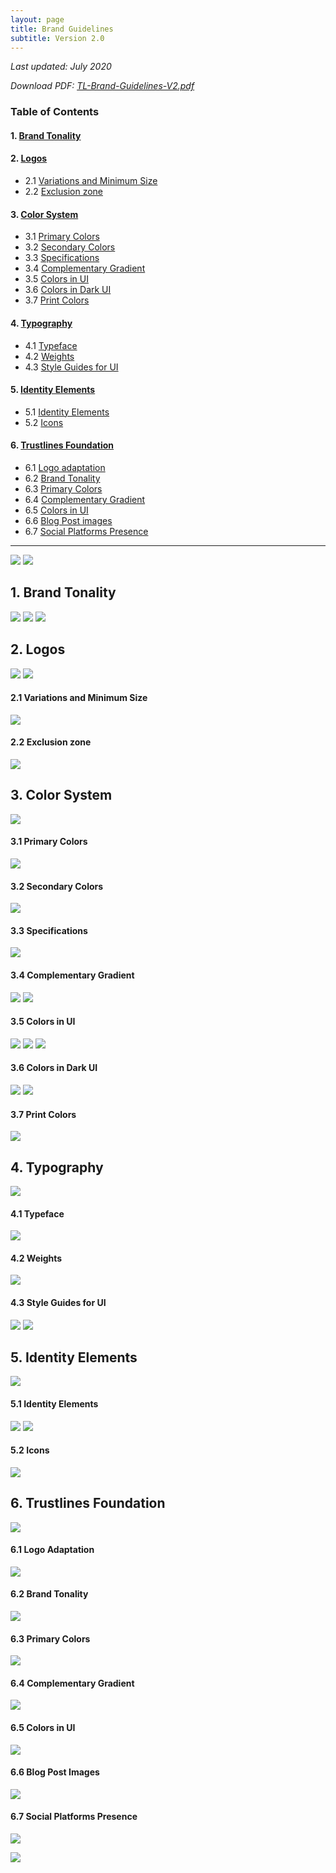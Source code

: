 ```yaml
---
layout: page
title: Brand Guidelines
subtitle: Version 2.0
---
```


_Last updated: July 2020_

_Download PDF: <a href="../../assets/pdf/200608-TL-guidelines-V2.pdf" target="_blank">TL-Brand-Guidelines-V2.pdf</a>_


### Table of Contents

#### 1. [Brand Tonality](#1-brand-tonality-1)

#### 2. [Logos](#2-logo-1)

  - 2.1 [Variations and Minimum Size](#21-variations-and-minimum-size)
  - 2.2 [Exclusion zone](#22-exclusion-zone)

#### 3. [Color System](#3-color-system-1)

  - 3.1 [Primary Colors](#31-primary-colors)
  - 3.2 [Secondary Colors](#32-secondary-colors)
  - 3.3 [Specifications](#33-specifications)
  - 3.4 [Complementary Gradient](#34-complementary-gradient)
  - 3.5 [Colors in UI](#35-colors-in-ui)
  - 3.6 [Colors in Dark UI](#36-colors-in-dark-ui)
  - 3.7 [Print Colors](#37-print-colors)

#### 4. [Typography](#4-typography-1)

  - 4.1 [Typeface](#41-typeface)
  - 4.2 [Weights](#42-weights)
  - 4.3 [Style Guides for UI](#43-style-guides-for-UI)

#### 5. [Identity Elements](#5-identity-elements-1)

  - 5.1 [Identity Elements](#51-identity-elements)
  - 5.2 [Icons](#52-icons)

#### 6. [Trustlines Foundation](#6-trustlines-foundation-1)

  - 6.1 [Logo adaptation](#61-logo-adaptation)
  - 6.2 [Brand Tonality](#62-brand-tonality)
  - 6.3 [Primary Colors](#63-primary-colors)
  - 6.4 [Complementary Gradient](#64-complementary-gradient)
  - 6.5 [Colors in UI](#65-colors-in-ui)
  - 6.6 [Blog Post images](#66-blog-post-images)
  - 6.7 [Social Platforms Presence](#67-social-platforms-presence)

___

<a href="../../assets/images/brand/guidelines/01.png" class="brand_guidelines_link"><img src="../../assets/images/brand/guidelines/01.png" class="brand_guidelines_img" /></a>
<a href="../../assets/images/brand/guidelines/02.png" class="brand_guidelines_link"><img src="../../assets/images/brand/guidelines/02.png" class="brand_guidelines_img" /></a>

## 1. Brand Tonality

<a href="../../assets/images/brand/guidelines/03.png" class="brand_guidelines_link"><img src="../../assets/images/brand/guidelines/03.png" class="brand_guidelines_img" /></a>
<a href="../../assets/images/brand/guidelines/04.png" class="brand_guidelines_link"><img src="../../assets/images/brand/guidelines/04.png" class="brand_guidelines_img" /></a>
<a href="../../assets/images/brand/guidelines/05.png" class="brand_guidelines_link"><img src="../../assets/images/brand/guidelines/05.png" class="brand_guidelines_img" /></a>


## 2. Logos

<a href="../../assets/images/brand/guidelines/06.png" class="brand_guidelines_link"><img src="../../assets/images/brand/guidelines/06.png" class="brand_guidelines_img" /></a>
<a href="../../assets/images/brand/guidelines/07.png" class="brand_guidelines_link"><img src="../../assets/images/brand/guidelines/07.png" class="brand_guidelines_img" /></a>

#### 2.1 Variations and Minimum Size

<a href="../../assets/images/brand/guidelines/08.png" class="brand_guidelines_link"><img src="../../assets/images/brand/guidelines/08.png" class="brand_guidelines_img" /></a>

#### 2.2 Exclusion zone

<a href="../../assets/images/brand/guidelines/09.png" class="brand_guidelines_link"><img src="../../assets/images/brand/guidelines/09.png" class="brand_guidelines_img" /></a>


## 3. Color System

<a href="../../assets/images/brand/guidelines/10.png" class="brand_guidelines_link"><img src="../../assets/images/brand/guidelines/10.png" class="brand_guidelines_img" /></a>

#### 3.1 Primary Colors

<a href="../../assets/images/brand/guidelines/11.png" class="brand_guidelines_link"><img src="../../assets/images/brand/guidelines/11.png" class="brand_guidelines_img" /></a>

#### 3.2 Secondary Colors

<a href="../../assets/images/brand/guidelines/12.png" class="brand_guidelines_link"><img src="../../assets/images/brand/guidelines/12.png" class="brand_guidelines_img" /></a>

#### 3.3 Specifications

<a href="../../assets/images/brand/guidelines/13.png" class="brand_guidelines_link"><img src="../../assets/images/brand/guidelines/13.png" class="brand_guidelines_img" /></a>

#### 3.4 Complementary Gradient

<a href="../../assets/images/brand/guidelines/14.png" class="brand_guidelines_link"><img src="../../assets/images/brand/guidelines/14.png" class="brand_guidelines_img" /></a>
<a href="../../assets/images/brand/guidelines/15.png" class="brand_guidelines_link"><img src="../../assets/images/brand/guidelines/15.png" class="brand_guidelines_img" /></a>

#### 3.5 Colors in UI

<a href="../../assets/images/brand/guidelines/16.png" class="brand_guidelines_link"><img src="../../assets/images/brand/guidelines/16.png" class="brand_guidelines_img" /></a>
<a href="../../assets/images/brand/guidelines/17.png" class="brand_guidelines_link"><img src="../../assets/images/brand/guidelines/17.png" class="brand_guidelines_img" /></a>
<a href="../../assets/images/brand/guidelines/17.5.png" class="brand_guidelines_link"><img src="../../assets/images/brand/guidelines/17.5.png" class="brand_guidelines_img" /></a>

#### 3.6 Colors in Dark UI

<a href="../../assets/images/brand/guidelines/18.png" class="brand_guidelines_link"><img src="../../assets/images/brand/guidelines/18.png" class="brand_guidelines_img" /></a>
<a href="../../assets/images/brand/guidelines/19.png" class="brand_guidelines_link"><img src="../../assets/images/brand/guidelines/19.png" class="brand_guidelines_img" /></a>

#### 3.7 Print Colors

<a href="../../assets/images/brand/guidelines/20.png" class="brand_guidelines_link"><img src="../../assets/images/brand/guidelines/20.png" class="brand_guidelines_img" /></a>


## 4. Typography

<a href="../../assets/images/brand/guidelines/21.png" class="brand_guidelines_link"><img src="../../assets/images/brand/guidelines/21.png" class="brand_guidelines_img" /></a>

#### 4.1 Typeface

<a href="../../assets/images/brand/guidelines/22.png" class="brand_guidelines_link"><img src="../../assets/images/brand/guidelines/22.png" class="brand_guidelines_img" /></a>

#### 4.2 Weights

<a href="../../assets/images/brand/guidelines/23.png" class="brand_guidelines_link"><img src="../../assets/images/brand/guidelines/23.png" class="brand_guidelines_img" /></a>

#### 4.3 Style Guides for UI

<a href="../../assets/images/brand/guidelines/24.png" class="brand_guidelines_link"><img src="../../assets/images/brand/guidelines/24.png" class="brand_guidelines_img" /></a>
<a href="../../assets/images/brand/guidelines/25.png" class="brand_guidelines_link"><img src="../../assets/images/brand/guidelines/25.png" class="brand_guidelines_img" /></a>


## 5. Identity Elements

<a href="../../assets/images/brand/guidelines/26.png" class="brand_guidelines_link"><img src="../../assets/images/brand/guidelines/26.png" class="brand_guidelines_img" /></a>

#### 5.1 Identity Elements

<a href="../../assets/images/brand/guidelines/27.png" class="brand_guidelines_link"><img src="../../assets/images/brand/guidelines/27.png" class="brand_guidelines_img" /></a>
<a href="../../assets/images/brand/guidelines/28.png" class="brand_guidelines_link"><img src="../../assets/images/brand/guidelines/28.png" class="brand_guidelines_img" /></a>

#### 5.2 Icons

<a href="../../assets/images/brand/guidelines/29.png" class="brand_guidelines_link"><img src="../../assets/images/brand/guidelines/29.png" class="brand_guidelines_img" /></a>


## 6. Trustlines Foundation

<a href="../../assets/images/brand/guidelines/30.png" class="brand_guidelines_link"><img src="../../assets/images/brand/guidelines/30.png" class="brand_guidelines_img" /></a>

#### 6.1 Logo Adaptation

<a href="../../assets/images/brand/guidelines/31.png" class="brand_guidelines_link"><img src="../../assets/images/brand/guidelines/31.png" class="brand_guidelines_img" /></a>

#### 6.2 Brand Tonality

<a href="../../assets/images/brand/guidelines/32.png" class="brand_guidelines_link"><img src="../../assets/images/brand/guidelines/32.png" class="brand_guidelines_img" /></a>

#### 6.3 Primary Colors

<a href="../../assets/images/brand/guidelines/33.png" class="brand_guidelines_link"><img src="../../assets/images/brand/guidelines/33.png" class="brand_guidelines_img" /></a>

#### 6.4 Complementary Gradient

<a href="../../assets/images/brand/guidelines/34.png" class="brand_guidelines_link"><img src="../../assets/images/brand/guidelines/34.png" class="brand_guidelines_img" /></a>

#### 6.5 Colors in UI

<a href="../../assets/images/brand/guidelines/35.png" class="brand_guidelines_link"><img src="../../assets/images/brand/guidelines/35.png" class="brand_guidelines_img" /></a>

#### 6.6 Blog Post Images

<a href="../../assets/images/brand/guidelines/36.png" class="brand_guidelines_link"><img src="../../assets/images/brand/guidelines/36.png" class="brand_guidelines_img" /></a>

#### 6.7 Social Platforms Presence

<a href="../../assets/images/brand/guidelines/37.png" class="brand_guidelines_link"><img src="../../assets/images/brand/guidelines/37.png" class="brand_guidelines_img" /></a>


<a href="../../assets/images/brand/guidelines/38.png" class="brand_guidelines_link"><img src="../../assets/images/brand/guidelines/38.png" class="brand_guidelines_img" /></a>
